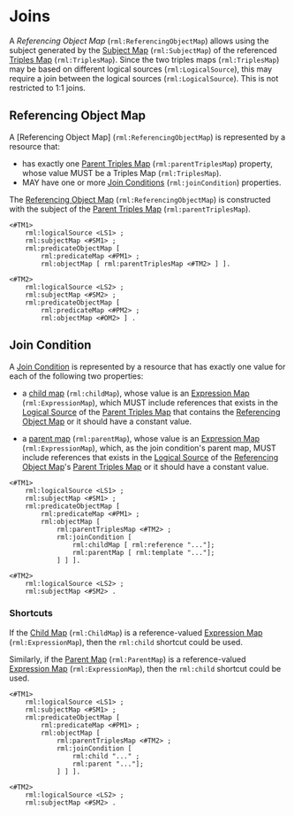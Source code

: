 # Joins

A <dfn>Referencing Object Map</dfn> (`rml:ReferencingObjectMap`) allows
using the subject generated by the [Subject Map]() (`rml:SubjectMap`)
of the referenced [Triples Map]() (`rml:TriplesMap`).
Since the two triples maps (`rml:TriplesMap`) may be based on
different logical sources (`rml:LogicalSource`),
this may require a join between the logical sources (`rml:LogicalSource`).
This is not restricted to 1:1 joins.

## Referencing Object Map

A [Referencing Object Map] (`rml:ReferencingObjectMap`) is represented by a resource that:

* has exactly one [Parent Triples Map]() (`rml:parentTriplesMap`) property,
  whose value MUST be a Triples Map (`rml:TriplesMap`).
* MAY have one or more [Join Conditions]()  (`rml:joinCondition`) properties.

The [Referencing Object Map]() (`rml:ReferencingObjectMap`)
is constructed with the subject of the [Parent Triples Map]() (`rml:parentTriplesMap`).

```
<#TM1> 
    rml:logicalSource <LS1> ;
    rml:subjectMap <#SM1> ;
    rml:predicateObjectMap [
        rml:predicateMap <#PM1> ;
        rml:objectMap [ rml:parentTriplesMap <#TM2> ] ]. 

<#TM2> 
    rml:logicalSource <LS2> ;
    rml:subjectMap <#SM2> ;
    rml:predicateObjectMap [
        rml:predicateMap <#PM2> ;
        rml:objectMap <#OM2> ] .
```

## Join Condition

A [Join Condition]() is represented by a resource that
has exactly one value for each of the following two properties:

* a [child map]() (`rml:childMap`),
  whose value is an [Expression Map]() (`rml:ExpressionMap`), which
  MUST include references that exists in the [Logical Source]()
  of the [Parent Triples Map]() that contains the [Referencing Object Map]()
  or it should have a constant value.

* a [parent map]() (`rml:parentMap`),
  whose value is an [Expression Map]() (`rml:ExpressionMap`), which,
  as the join condition's parent map,
  MUST include references that exists in the [Logical Source]()
  of the [Referencing Object Map]()'s [Parent Triples Map]()
  or it should have a constant value.

```
<#TM1> 
    rml:logicalSource <LS1> ;
    rml:subjectMap <#SM1> ;
    rml:predicateObjectMap [
        rml:predicateMap <#PM1> ;
        rml:objectMap [ 
            rml:parentTriplesMap <#TM2> ;
            rml:joinCondition [
                rml:childMap [ rml:reference "..."];
                rml:parentMap [ rml:template "..."]; 
            ] ] ]. 

<#TM2> 
    rml:logicalSource <LS2> ;
    rml:subjectMap <#SM2> .
```

### Shortcuts

If the [Child Map]() (`rml:ChildMap`) is a reference-valued [Expression Map]() (`rml:ExpressionMap`),
then the `rml:child` shortcut could be used.

Similarly, if the [Parent Map]() (`rml:ParentMap`) is a reference-valued [Expression Map]() (`rml:ExpressionMap`),
then the `rml:child` shortcut could be used.

```
<#TM1> 
    rml:logicalSource <LS1> ;
    rml:subjectMap <#SM1> ;
    rml:predicateObjectMap [
        rml:predicateMap <#PM1> ;
        rml:objectMap [ 
            rml:parentTriplesMap <#TM2> ;
            rml:joinCondition [
                rml:child "..." ;
                rml:parent "..."]; 
            ] ] ]. 

<#TM2> 
    rml:logicalSource <LS2> ;
    rml:subjectMap <#SM2> .
```
